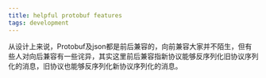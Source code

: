 ```yaml
---
title: helpful protobuf features
tags: development
---
```


从设计上来说，Protobuf及json都是前后兼容的，向前兼容大家并不陌生，但有些人对向后兼容有一些诧异，其实这里前后兼容指新协议能够反序列化旧协议序列化的消息，旧协议也能够反序列化新协议序列化的消息。
